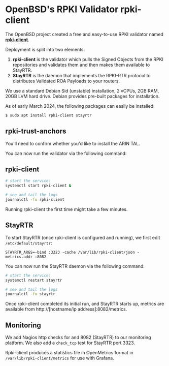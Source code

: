 # OpenBSD's RPKI Validator rpki-client

The OpenBSD project created a free and easy-to-use RPKI validator named **[rpki-client](https://www.rpki-client.org/)**.

Deployment is split into two elements:

1. **rpki-client** is the validator which pulls the Signed Objects from the RPKI repositories and validates them and then makes them available to StayRTR.
2. **StayRTR** is the daemon that implements the RPKI-RTR protocol to distributes Validated ROA Payloads to your routers.

We use a standard Debian Sid (unstable) installation, 2 vCPUs, 2GB RAM, 20GB LVM hard drive.
Debian provides pre-built packages for installation.

As of early March 2024, the following packages can easily be installed:

```sh
$ sudo apt install rpki-client stayrtr
```

## rpki-trust-anchors

You'll need to confirm whether you'd like to install the ARIN TAL.

You can now run the validator via the following command:

## rpki-client

```sh
# start the service:
systemctl start rpki-client &

# see and tail the logs
journalctl -fu rpki-client
```

Running rpki-client the first time might take a few minutes.

## StayRTR

To start StayRTR (once rpki-client is configured and running), we first edit `/etc/default/stayrtr`:

```
STAYRTR_ARGS=-bind :3323 -cache /var/lib/rpki-client/json -metrics.addr :8082
```

You can now run the StayRTR daemon via the following command:

```sh
# start the service:
systemctl restart stayrtr

# see and tail the logs
journalctl -fu stayrtr
```

Once rpki-client completed its initial run, and StayRTR starts up, metrics are available from http://[hostname/ip address]:8082/metrics.

## Monitoring

We add Nagios http checks for and 8082 (StayRTR) to our monitoring platform. We also add a `check_tcp` test for StayRTR port 3323.

Rpki-client produces a statistics file in OpenMetrics format in `/var/lib/rpki-client/metrics` for use with Grafana.
